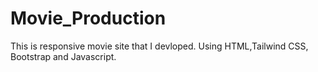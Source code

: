 # Movie_Production
This is responsive movie site that I devloped. Using HTML,Tailwind CSS, Bootstrap and Javascript.

